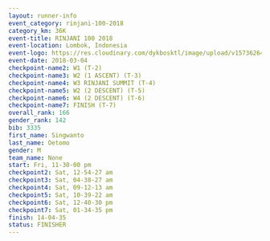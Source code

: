 ```yaml
---
layout: runner-info 
event_category: rinjani-100-2018 
category_km: 36K 
event-title: RINJANI 100 2018 
event-location: Lombok, Indonesia 
event-logo: https://res.cloudinary.com/dykbosktl/image/upload/v1573626435/Logo/Rinjani_eoufbh.png 
event-date: 2018-03-04 
checkpoint-name2: W1 (T-2) 
checkpoint-name3: W2 (1 ASCENT) (T-3) 
checkpoint-name4: W3 RINJANI SUMMIT (T-4) 
checkpoint-name5: W2 (2 DESCENT) (T-5) 
checkpoint-name6: W4 (2 DESCENT) (T-6) 
checkpoint-name7: FINISH (T-7) 
overall_rank: 166
gender_rank: 142
bib: 3335
first_name: Singwanto
last_name: Oetomo
gender: M
team_name: None
start: Fri, 11-30-00 pm
checkpoint2: Sat, 12-54-27 am
checkpoint3: Sat, 04-38-27 am
checkpoint4: Sat, 09-12-13 am
checkpoint5: Sat, 10-39-22 am
checkpoint6: Sat, 12-40-30 pm
checkpoint7: Sat, 01-34-35 pm
finish: 14-04-35
status: FINISHER
---
```

